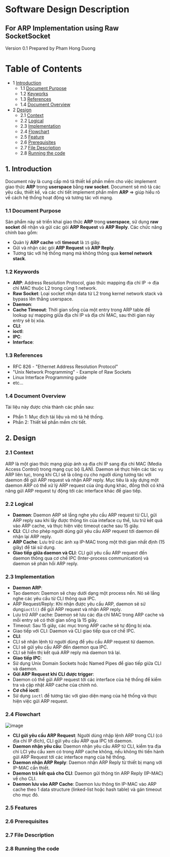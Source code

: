 # Software Design Description
## For ARP Implementation using Raw SocketSocket

Version 0.1
Prepared by Pham Hong Duong  
 
Table of Contents
=================
* 1 [Introduction](#1-introduction)
  * 1.1 [Document Purpose](#11-document-purpose)
  * 1.2 [Keyworks](#12-keyworks)
  * 1.3 [References](#13-references)
  * 1.4 [Document Overview](#14-document-overview)
* 2 [Design](#2-overall-description)
    * 2.1 [Context](#21-context)
    * 2.2 [Logical](#22-logical)
    * 2.3 [Implementation](#23-implementation)
    * 2.4 [Flowchart](#24-flowchart)
    * 2.5 [Feature](#25-feature)
    * 2.6 [Prerequisites](#26-prerequisites)
    * 2.7 [File Description](#27-file-description)
    * 2.8 [Running the code](#28-running-the-codecode)

## 1. Introduction
Document này là cung cấp mô tả thiết kế phần mềm cho việc implement giao thức **ARP** trong **userspace** bằng **raw socket**. Document sẽ mô tả các yêu cầu, thiết kế, và các chi tiết implement phần mềm **ARP** => giúp hiểu rõ về cách hệ thống hoạt động và tương tác với mạng.
### 1.1 Document Purpose
Sản phẩm này sẽ triển khai giao thức **ARP** trong **userspace**, sử dụng **raw socket** để nhận và gửi các gói **ARP Request** và **ARP Reply**. Các chức năng chính bao gồm:
- Quản lý **ARP cache** với **timeout** là `15` giây.
- Gửi và nhận các gói **ARP Request** và **ARP Reply**.
- Tương tác với hệ thống mạng mà không thông qua **kernel network stack**.
### 1.2 Keywords
- **ARP**: Address Resolution Protocol, giao thức mapping địa chỉ IP -> địa chỉ MAC thuộc L2 trong cùng 1 network.
- **Raw Socket**: Loại socket nhận data từ L2 trong kernel network stack và bypass lên thẳng userspace.
- **Daemon**:
- **Cache Timeout**: Thời gian sống của một entry trong ARP table để lookup sự mapping giữa địa chỉ IP và địa chỉ MAC, sau thời gian này entry sẽ bị xóa.
- **CLI**:
- **ioctl**:
- **IPC**:
- **Interface**:
### 1.3 References
- RFC 826 - "Ethernet Address Resolution Protocol"
- "Unix Network Programming" - Example of Raw Sockets
- Linux Interface Programming guide
- etc... 
### 1.4 Document Overview
Tài liệu này được chia thành các phần sau:
- Phần 1: Mục đích tài liệu và mô tả hệ thống.
- Phần 2: Thiết kế phần mềm chi tiết.
## 2. Design
### 2.1 Context
ARP là một giao thức mạng giúp ánh xạ địa chỉ IP sang địa chỉ MAC (Media Access Control) trong mạng cục bộ (LAN). Daemon sẽ thực hiện các tác vụ ARP liên tục, trong khi CLI sẽ là công cụ cho người dùng tương tác với daemon để gửi ARP request và nhận ARP reply. Mục tiêu là xây dựng một daemon ARP có thể xử lý ARP request của ứng dụng khác, đồng thời có khả năng gửi ARP request tự động tới các interface khác để giao tiếp.
### 2.2 Logical
- **Daemon**: Daemon ARP sẽ lắng nghe yêu cầu ARP request từ CLI, gửi ARP reply sau khi lấy được thông tin của inteface cụ thể, lưu trữ kết quả vào ARP cache, và thực hiện việc timeout cache sau 15 giây.
- **CLI**: CLI cho phép người dùng gửi yêu cầu ARP request tới daemon để nhận lại ARP reply.
- **ARP Cache**: Lưu trữ các ánh xạ IP-MAC trong một thời gian nhất định (15 giây) để tái sử dụng.
- **Giao tiếp giữa daemon và CLI**: CLI gửi yêu cầu ARP request đến daemon thông qua cơ chế IPC (Inter-process communication) và daemon sẽ phản hồi ARP reply.
### 2.3 Implementation
- **Daemon ARP**:
 - Tạo daemon: Daemon sẽ chạy dưới dạng một process nền. Nó sẽ lắng nghe các yêu cầu từ CLI thông qua IPC.
 - ARP Request/Reply: Khi nhận được yêu cầu ARP, daemon sẽ sử dụng`ioctl()` để gửi ARP request và nhận ARP reply.
 - Lưu trữ ARP cache: Daemon sẽ lưu các địa chỉ MAC trong ARP cache và mỗi entry sẽ có thời gian sống là 15 giây.
 - Timeout: Sau 15 giây, các mục trong ARP cache sẽ tự động bị xóa.
 - Giao tiếp với CLI: Daemon và CLI giao tiếp qua cơ chế IPC.
- **CLI**:
 - CLI sẽ nhận lệnh từ người dùng để yêu cầu ARP request từ daemon.
 - CLI sẽ gửi yêu cầu ARP đến daemon qua IPC.
 - CLI sẽ hiển thị kết quả ARP reply mà daemon trả lại.
- **Giao tiếp IPC**:
 - Sử dụng Unix Domain Sockets hoặc Named Pipes để giao tiếp giữa CLI và daemon.
- **Gửi ARP Request khi CLI được trigger**:
 - Daemon có thể gửi ARP request tới các interface của hệ thống để kiểm tra và cập nhật ARP cache của chính nó.
- **Cơ chế ioctl**:
 - Sử dụng `ioctl` để tương tác với giao diện mạng của hệ thống và thực hiện việc gửi ARP request.
### 2.4 Flowchart

![image](https://github.com/user-attachments/assets/de17fca0-b4f2-4f57-98fe-48356cee1c4e)


- **CLI gửi yêu cầu ARP Request**: Người dùng nhập lệnh ARP trong CLI (có địa chỉ IP đích), CLI gửi yêu cầu ARP qua IPC tới daemon.
- **Daemon nhận yêu cầu**: Daemon nhận yêu cầu ARP từ CLI, kiểm tra địa chỉ LCI yêu cầu xem có trong ARP cache không, nếu không thì tiến hành gửi ARP Request tới các interface mạng của hệ thống.
- **Daemon nhận ARP Reply**: Daemon nhận ARP Reply từ thiết bị mạng với IP-MAC cần thiết.
- **Daemon trả kết quả cho CLI**: Daemon gửi thông tin ARP Reply (IP-MAC) về cho CLI.
- **Daemon lưu vào ARP Cache**: Daemon lưu thông tin IP-MAC vào ARP cache theo 1 data structure (linked-list hoặc hash table) và gán timeout cho mục đó.
### 2.5 Features
### 2.6 Prerequisites
### 2.7 File Description
### 2.8 Running the code

